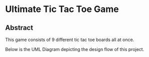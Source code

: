 # Ultimate Tic Tac Toe Game

## Abstract
This game consists of 9 different tic tac toe boards all at once.

Below is the UML Diagram depicting the design flow of this project.
